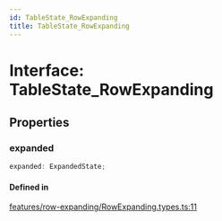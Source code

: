 ```yaml
---
id: TableState_RowExpanding
title: TableState_RowExpanding
---
```


# Interface: TableState\_RowExpanding

## Properties

### expanded

```ts
expanded: ExpandedState;
```

#### Defined in

[features/row-expanding/RowExpanding.types.ts:11](https://github.com/TanStack/table/blob/main/packages/table-core/src/features/row-expanding/RowExpanding.types.ts#L11)
